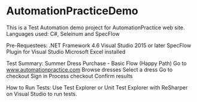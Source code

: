 # AutomationPracticeDemo
This is a Test Automation demo project for AutomationPractice web site.
Languages used: 
	C#, Seleinum and SpecFlow

Pre-Requestees:
	.NET Framework 4.6
	Visual Studio 2015 or later
	SpecFlow Plugin for Visual Studio
	Microsoft Excel installed

Test Summary: 
Summer Dress Purchase - Basic Flow (Happy Path)
	Go to www.automationpractice.com
	Browse dresses
	Select a dress
	Go to checkout
	Sign in
	Process checkout
	Confirm results

How to Run Tests:
	Use Test Explorer or Unit Test Explorer with ReSharper on Visual Studio to run tests.
